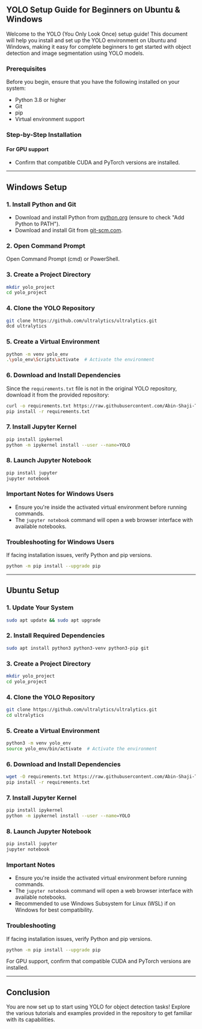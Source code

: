## YOLO Setup Guide for Beginners on Ubuntu & Windows

Welcome to the YOLO (You Only Look Once) setup guide! This document will help you install and set up the YOLO environment on Ubuntu and Windows, making it easy for complete beginners to get started with object detection and image segmentation using YOLO models.

### Prerequisites
Before you begin, ensure that you have the following installed on your system:
- Python 3.8 or higher
- Git
- pip
- Virtual environment support

### Step-by-Step Installation
#### For GPU support
- Confirm that compatible CUDA and PyTorch versions are installed.

---

## **Windows Setup**
### 1. Install Python and Git
- Download and install Python from [python.org](https://www.python.org) (ensure to check "Add Python to PATH").
- Download and install Git from [git-scm.com](https://git-scm.com).

### 2. Open Command Prompt
Open Command Prompt (cmd) or PowerShell.

### 3. Create a Project Directory
```sh
mkdir yolo_project
cd yolo_project
```

### 4. Clone the YOLO Repository
```sh
git clone https://github.com/ultralytics/ultralytics.git
dcd ultralytics
```

### 5. Create a Virtual Environment
```sh
python -m venv yolo_env
.\yolo_env\Scripts\activate  # Activate the environment
```

### 6. Download and Install Dependencies
Since the `requirements.txt` file is not in the original YOLO repository, download it from the provided repository:
```sh
curl -o requirements.txt https://raw.githubusercontent.com/Abin-Shaji-Thomas/Workshop/main/YOLO/requirements.txt
pip install -r requirements.txt
```

### 7. Install Jupyter Kernel
```sh
pip install ipykernel
python -m ipykernel install --user --name=YOLO
```

### 8. Launch Jupyter Notebook
```sh
pip install jupyter
jupyter notebook
```

### **Important Notes for Windows Users**
- Ensure you're inside the activated virtual environment before running commands.
- The `jupyter notebook` command will open a web browser interface with available notebooks.

### **Troubleshooting for Windows Users**
If facing installation issues, verify Python and pip versions.
```sh
python -m pip install --upgrade pip
```

---

## **Ubuntu Setup**
### 1. Update Your System
```sh
sudo apt update && sudo apt upgrade
```

### 2. Install Required Dependencies
```sh
sudo apt install python3 python3-venv python3-pip git
```

### 3. Create a Project Directory
```sh
mkdir yolo_project
cd yolo_project
```

### 4. Clone the YOLO Repository
```sh
git clone https://github.com/ultralytics/ultralytics.git
cd ultralytics
```

### 5. Create a Virtual Environment
```sh
python3 -m venv yolo_env
source yolo_env/bin/activate  # Activate the environment
```

### 6. Download and Install Dependencies
```sh
wget -O requirements.txt https://raw.githubusercontent.com/Abin-Shaji-Thomas/Workshop/main/YOLO/requirements.txt
pip install -r requirements.txt
```

### 7. Install Jupyter Kernel
```sh
pip install ipykernel
python -m ipykernel install --user --name=YOLO
```

### 8. Launch Jupyter Notebook
```sh
pip install jupyter
jupyter notebook
```

### **Important Notes**
- Ensure you're inside the activated virtual environment before running commands.
- The `jupyter notebook` command will open a web browser interface with available notebooks.
- Recommended to use Windows Subsystem for Linux (WSL) if on Windows for best compatibility.

### **Troubleshooting**
If facing installation issues, verify Python and pip versions.
```sh
python -m pip install --upgrade pip
```

For GPU support, confirm that compatible CUDA and PyTorch versions are installed.

---

## **Conclusion**
You are now set up to start using YOLO for object detection tasks! Explore the various tutorials and examples provided in the repository to get familiar with its capabilities.

